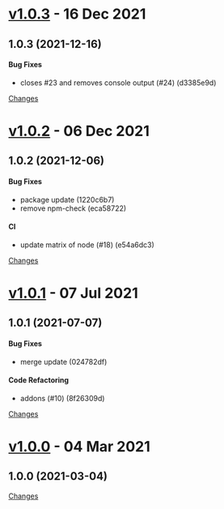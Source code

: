 <a name="v1.0.3"></a>
# [v1.0.3](https://github.com/mabunixda/node-red-contrib-fronius-solar/releases/tag/v1.0.3) - 16 Dec 2021

## 1.0.3 (2021-12-16)

#### Bug Fixes

* closes #23 and removes console output (#24) (d3385e9d)



[Changes][v1.0.3]


<a name="v1.0.2"></a>
# [v1.0.2](https://github.com/mabunixda/node-red-contrib-fronius-solar/releases/tag/v1.0.2) - 06 Dec 2021

## 1.0.2 (2021-12-06)

#### Bug Fixes

* package update (1220c6b7)
* remove npm-check (eca58722)

#### CI

* update matrix of node (#18) (e54a6dc3)



[Changes][v1.0.2]


<a name="v1.0.1"></a>
# [v1.0.1](https://github.com/mabunixda/node-red-contrib-fronius-solar/releases/tag/v1.0.1) - 07 Jul 2021

## 1.0.1 (2021-07-07)

#### Bug Fixes

* merge update (024782df)

#### Code Refactoring

* addons (#10) (8f26309d)



[Changes][v1.0.1]


<a name="v1.0.0"></a>
# [v1.0.0](https://github.com/mabunixda/node-red-contrib-fronius-solar/releases/tag/v1.0.0) - 04 Mar 2021

## 1.0.0 (2021-03-04)



[Changes][v1.0.0]


[v1.0.3]: https://github.com/mabunixda/node-red-contrib-fronius-solar/compare/v1.0.2...v1.0.3
[v1.0.2]: https://github.com/mabunixda/node-red-contrib-fronius-solar/compare/v1.0.1...v1.0.2
[v1.0.1]: https://github.com/mabunixda/node-red-contrib-fronius-solar/compare/v1.0.0...v1.0.1
[v1.0.0]: https://github.com/mabunixda/node-red-contrib-fronius-solar/tree/v1.0.0

 <!-- Generated by https://github.com/rhysd/changelog-from-release -->
